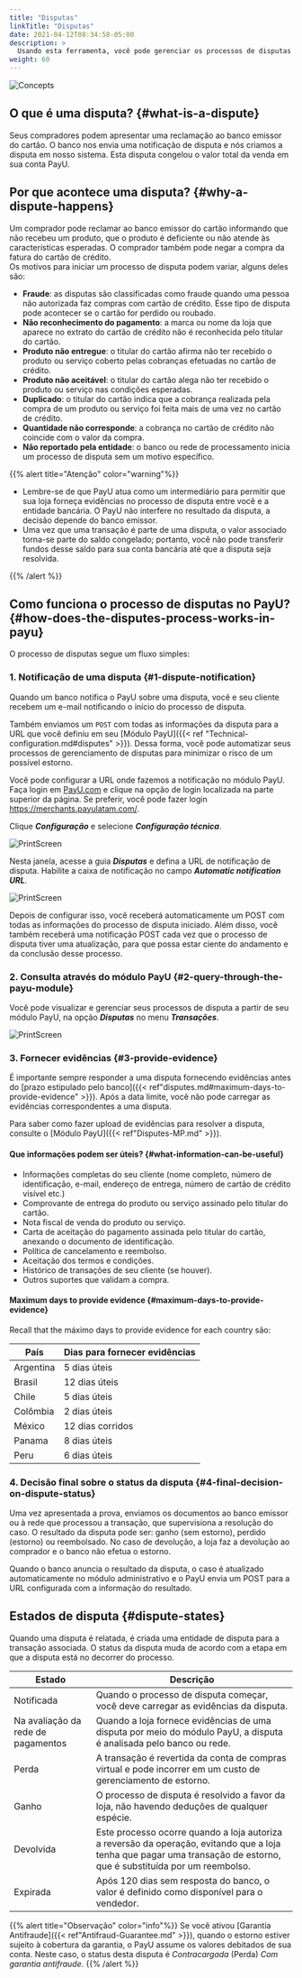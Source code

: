 ```yaml
---
title: "Disputas"
linkTitle: "Disputas"
date: 2021-04-12T08:34:58-05:00
description: >
  Usando esta ferramenta, você pode gerenciar os processos de disputas gerados em sua conta PayU.
weight: 60
---
```


![Concepts](/assets/Disputes/Disputes_pt.png)

## O que é uma disputa? {#what-is-a-dispute}
Seus compradores podem apresentar uma reclamação ao banco emissor do cartão. O banco nos envia uma notificação de disputa e nós criamos a disputa em nosso sistema. Esta disputa congelou o valor total da venda em sua conta PayU.

## Por que acontece uma disputa? {#why-a-dispute-happens}
Um comprador pode reclamar ao banco emissor do cartão informando que não recebeu um produto, que o produto é deficiente ou não atende às características esperadas. O comprador também pode negar a compra da fatura do cartão de crédito.<br>
Os motivos para iniciar um processo de disputa podem variar, alguns deles são:
* **Fraude**: as disputas são classificadas como fraude quando uma pessoa não autorizada faz compras com cartão de crédito. Esse tipo de disputa pode acontecer se o cartão for perdido ou roubado.
* **Não reconhecimento do pagamento**: a marca ou nome da loja que aparece no extrato do cartão de crédito não é reconhecida pelo titular do cartão.
* **Produto não entregue**: o titular do cartão afirma não ter recebido o produto ou serviço coberto pelas cobranças efetuadas no cartão de crédito.
* **Produto não aceitável**: o titular do cartão alega não ter recebido o produto ou serviço nas condições esperadas.
* **Duplicado**: o titular do cartão indica que a cobrança realizada pela compra de um produto ou serviço foi feita mais de uma vez no cartão de crédito.
* **Quantidade não corresponde**: a cobrança no cartão de crédito não coincide com o valor da compra.
* **Não reportado pela entidade**: o banco ou rede de processamento inicia um processo de disputa sem um motivo específico.


{{% alert title="Atenção" color="warning"%}}

* Lembre-se de que PayU atua como um intermediário para permitir que sua loja forneça evidências no processo de disputa entre você e a entidade bancária. O PayU não interfere no resultado da disputa, a decisão depende do banco emissor.
* Uma vez que uma transação é parte de uma disputa, o valor associado torna-se parte do saldo congelado; portanto, você não pode transferir fundos desse saldo para sua conta bancária até que a disputa seja resolvida.

{{% /alert %}} 

## Como funciona o processo de disputas no PayU? {#how-does-the-disputes-process-works-in-payu}
O processo de disputas segue um fluxo simples:

### 1. Notificação de uma disputa {#1-dispute-notification}
Quando um banco notifica o PayU sobre uma disputa, você e seu cliente recebem um e-mail notificando o início do processo de disputa.

Também enviamos um `POST` com todas as informações da disputa para a URL que você definiu em seu [Módulo PayU]({{< ref "Technical-configuration.md#disputes" >}}). Dessa forma, você pode automatizar seus processos de gerenciamento de disputas para minimizar o risco de um possível estorno.

Você pode configurar a URL onde fazemos a notificação no módulo PayU. Faça login em [PayU.com](payu.com) e clique na opção de login localizada na parte superior da página. Se preferir, você pode fazer login https://merchants.payulatam.com/.

Clique _**Configuração**_ e selecione _**Configuração técnica**_.

![PrintScreen](/assets/IntegrationVariables_01_pt.png)

Nesta janela, acesse a guia _**Disputas**_ e defina a URL de notificação de disputa. Habilite a caixa de notificação no campo _**Automatic notification URL**_.

![PrintScreen](/assets/Disputes/Disputes_01_pt.png)

Depois de configurar isso, você receberá automaticamente um POST com todas as informações do processo de disputa iniciado. Além disso, você também receberá uma notificação POST cada vez que o processo de disputa tiver uma atualização, para que possa estar ciente do andamento e da conclusão desse processo.

### 2. Consulta através do módulo PayU {#2-query-through-the-payu-module}
Você pode visualizar e gerenciar seus processos de disputa a partir de seu módulo PayU, na opção _**Disputas**_ no menu _**Transações**_.

![PrintScreen](/assets/Disputes/Disputes_02_pt.png)

### 3. Fornecer evidências {#3-provide-evidence}
É importante sempre responder a uma disputa fornecendo evidências antes do [prazo estipulado pelo banco]({{< ref"disputes.md#maximum-days-to-provide-evidence" >}}). Após a data limite, você não pode carregar as evidências correspondentes a uma disputa.

Para saber como fazer upload de evidências para resolver a disputa, consulte o [Módulo PayU]({{< ref"Disputes-MP.md" >}}).

#### Que informações podem ser úteis? {#what-information-can-be-useful}
* Informações completas do seu cliente (nome completo, número de identificação, e-mail, endereço de entrega, número de cartão de crédito visível etc.)
* Comprovante de entrega do produto ou serviço assinado pelo titular do cartão.
* Nota fiscal de venda do produto ou serviço.
* Carta de aceitação do pagamento assinada pelo titular do cartão, anexando o documento de identificação.
* Política de cancelamento e reembolso.
* Aceitação dos termos e condições.
* Histórico de transações de seu cliente (se houver).
* Outros suportes que validam a compra.

#### Maximum days to provide evidence {#maximum-days-to-provide-evidence}
Recall that the máximo days to provide evidence for each country são: 

| País      | Dias para fornecer evidências  |
|-----------|--------------------------------|
| Argentina | 5 dias úteis                   |
| Brasil    | 12 dias úteis                  |
| Chile     | 5 dias úteis                   |
| Colômbia  | 2 dias úteis                   |
| México    | 12 dias corridos               |
| Panama    | 8 dias úteis                   |
| Peru      | 6 dias úteis                   |

### 4. Decisão final sobre o status da disputa {#4-final-decision-on-dispute-status}
Uma vez apresentada a prova, enviamos os documentos ao banco emissor ou à rede que processou a transação, que supervisiona a resolução do caso. O resultado da disputa pode ser: ganho (sem estorno), perdido (estorno) ou reembolsado. No caso de devolução, a loja faz a devolução ao comprador e o banco não efetua o estorno.

Quando o banco anuncia o resultado da disputa, o caso é atualizado automaticamente no módulo administrativo e o PayU envia um POST para a URL configurada com a informação do resultado.

## Estados de disputa {#dispute-states}
Quando uma disputa é relatada, é criada uma entidade de disputa para a transação associada. O status da disputa muda de acordo com a etapa em que a disputa está no decorrer do processo.

| Estado | Descrição |
|---|---|
| Notificada | Quando o processo de disputa começar, você deve carregar as evidências da disputa. |
| Na avaliação da rede de pagamentos | Quando a loja fornece evidências de uma disputa por meio do módulo PayU, a disputa é analisada pelo banco ou rede. |
| Perda | A transação é revertida da conta de compras virtual e pode incorrer em um custo de gerenciamento de estorno. |
| Ganho | O processo de disputa é resolvido a favor da loja, não havendo deduções de qualquer espécie. |
| Devolvida | Este processo ocorre quando a loja autoriza a reversão da operação, evitando que a loja tenha que pagar uma transação de estorno, que é substituída por um reembolso. |
| Expirada | Após 120 dias sem resposta do banco, o valor é definido como disponível para o vendedor. |

{{% alert title="Observação" color="info"%}}
Se você ativou [Garantia Antifraude]({{< ref"Antifraud-Guarantee.md" >}}), quando o estorno estiver sujeito à cobertura da garantia, o PayU assume os valores debitados de sua conta. Neste caso, o status desta disputa é _Contracargada_ (Perda) _Com garantia antifraude_. 
{{% /alert %}}